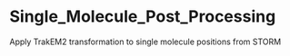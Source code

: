 # Single_Molecule_Post_Processing
Apply TrakEM2 transformation to single molecule positions from STORM
